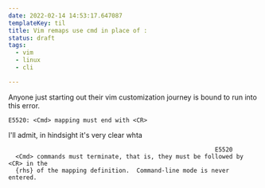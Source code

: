 ```yaml
---
date: 2022-02-14 14:53:17.647087
templateKey: til
title: Vim remaps use cmd in place of :
status: draft
tags:
  - vim
  - linux
  - cli

---
```


Anyone just starting out their vim customization journey is bound to run into this error.

``` vim
E5520: <Cmd> mapping must end with <CR>
```

I'll admit, in hindsight it's very clear whta

``` vim
                                                          E5520
  <Cmd> commands must terminate, that is, they must be followed by <CR> in the
  {rhs} of the mapping definition.  Command-line mode is never entered.
```
